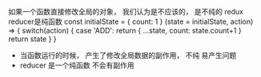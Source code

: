 如果一个函数直接修改全局的对象， 我们认为是不应该的， 是不纯的
redux reducer是纯函数 
const initialState = {
  count: 1
}
(state = initialState, action) => {
  switch(action) {
    case 'ADD':
      return {
        ...state,
        count: state.count+1
      }
    return state
  }
}

- 当函数运行的时候， 产生了修改全局数据的副作用， 不纯
  易产生问题
- reducer 是一个纯函数 不会有副作用
